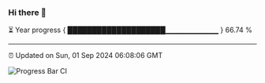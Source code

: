 ### Hi there 👋

⏳ Year progress { ████████████████████▁▁▁▁▁▁▁▁▁▁ } 66.74 %

---

⏰ Updated on Sun, 01 Sep 2024 06:08:06 GMT

![Progress Bar CI](https://github.com/EinsPommes/EinsPommes/blob/main/.github/workflows/main.yml)
